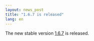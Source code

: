 ```yaml
---
layout: news_post
title: "1.6.7 is released"
lang: en
---
```


The new stable version [1.6.7][1] is released.



[1]: ftp://ftp.ruby-lang.org/pub/ruby/ruby-1.6.7.tar.gz 
